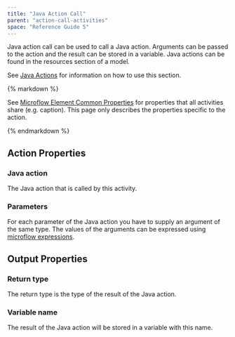 ```yaml
---
title: "Java Action Call"
parent: "action-call-activities"
space: "Reference Guide 5"
---
```



Java action call can be used to call a Java action. Arguments can be passed to the action and the result can be stored in a variable. Java actions can be found in the resources section of a model.

See [Java Actions](/refguide5/java-actions) for information on how to use this section.

<div class="alert alert-info">{% markdown %}

See [Microflow Element Common Properties](/refguide5/microflow-element-common-properties) for properties that all activities share (e.g. caption). This page only describes the properties specific to the action.

{% endmarkdown %}</div>

## Action Properties

### Java action

The Java action that is called by this activity.

### Parameters

For each parameter of the Java action you have to supply an argument of the same type. The values of the arguments can be expressed using [microflow expressions](/refguide5/microflow-expressions).

## Output Properties

### Return type

The return type is the type of the result of the Java action.

### Variable name

The result of the Java action will be stored in a variable with this name.
